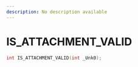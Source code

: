 ```yaml
---
description: No description available 
---
```


# IS_ATTACHMENT_VALID

```cpp
int IS_ATTACHMENT_VALID(int _Unk0);
```